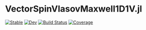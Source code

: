 # VectorSpinVlasovMaxwell1D1V.jl

[![Stable](https://img.shields.io/badge/docs-stable-blue.svg)](https://JuliaVlasov.github.io/VectorSpinVlasovMaxwell1D1V.jl/stable/)
[![Dev](https://img.shields.io/badge/docs-dev-blue.svg)](https://JuliaVlasov.github.io/VectorSpinVlasovMaxwell1D1V.jl/dev/)
[![Build Status](https://github.com/JuliaVlasov/VectorSpinVlasovMaxwell1D1V.jl/actions/workflows/CI.yml/badge.svg?branch=main)](https://github.com/JuliaVlasov/VectorSpinVlasovMaxwell1D1V.jl/actions/workflows/CI.yml?query=branch%3Amain)
[![Coverage](https://codecov.io/gh/JuliaVlasov/VectorSpinVlasovMaxwell1D1V.jl/branch/main/graph/badge.svg)](https://codecov.io/gh/JuliaVlasov/VectorSpinVlasovMaxwell1D1V.jl)
